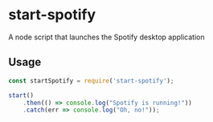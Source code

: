# start-spotify
A node script that launches the Spotify desktop application

## Usage
```js
const startSpotify = require('start-spotify');

start()
    .then(() => console.log("Spotify is running!"))
    .catch(err => console.log("Oh, no!"));
```